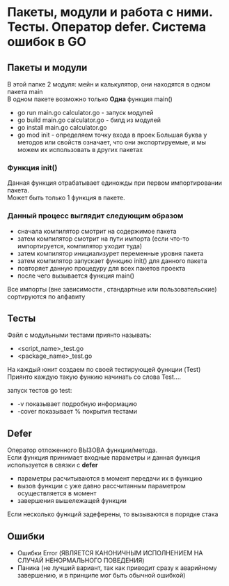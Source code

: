 # Пакеты, модули и работа с ними. Тесты. Оператор defer. Система ошибок в GO

## Пакеты и модули

В этой папке 2 модуля: мейн и калькулятор, они находятся в одном пакета main  
В одном пакете возможно только **Одна** функция main()

* go run main.go calculator.go - запуск модулей
* go build main.go calculator.go - билд из модулей
* go install main.go calculator.go
* go mod init <ProjectDirName> - определяем точку входа в проек
Большая буква у методов или свойств означает, что они экспортируемые, и мы можем их использовать в других пакетах

### Функция init()

Данная функция отрабатывает единожды при первом импортировании пакета.  
Может быть только 1 функция в пакете.

### Данный процесс выглядит следующим образом

* сначала компилятор смотрит на содержимое пакета
* затем компилятор смотрит на пути импорта (если что-то импортируется, компилятор уходит туда)
* затем компилятор инициализурет переменные уровня пакета
* затем компилятор запускает функцию init() для данного пакета
* повторяет данную процедуру для всех пакетов проекта
* после чего вызывается функция main()

Все импорты (вне зависимости , стандартные или пользовательские) сортируются по алфавиту

## Тесты

Файл с модульными тестами приянто называть:

* <script_name>_test.go
* <package_name>_test.go

На каждый юнит создаем по своей тестирующей функции (Test)  
Приянто каждую такую функию начинать со слова Test....

запуск тестов go test:

* -v показывает подробную информацию
* -cover показывает % покрытия тестами

## Defer

Оператор отложенного ВЫЗОВА функции/метода.  
Если функция принимает входные параметры и данная функция используется в связки с **defer**

* параметры расчитываются в момент передачи их в функцию
* вызов функции с уже давно рассчитанным параметром осуществляется в момент
* завершения вышележащей функции

Если несколько функций задеферены, то вызываются в порядке стака

## Ошибки

* Ошибки Error (ЯВЛЯЕТСЯ КАНОНИЧНЫМ ИСПОЛНЕНИЕМ НА СЛУЧАЙ НЕНОРМАЛЬНОГО ПОВЕДЕНИЯ)
* Паника (не лучший вариант, так как приводит сразу к аварийному завершению, и в принципе мог быть обычной ошибкой)
